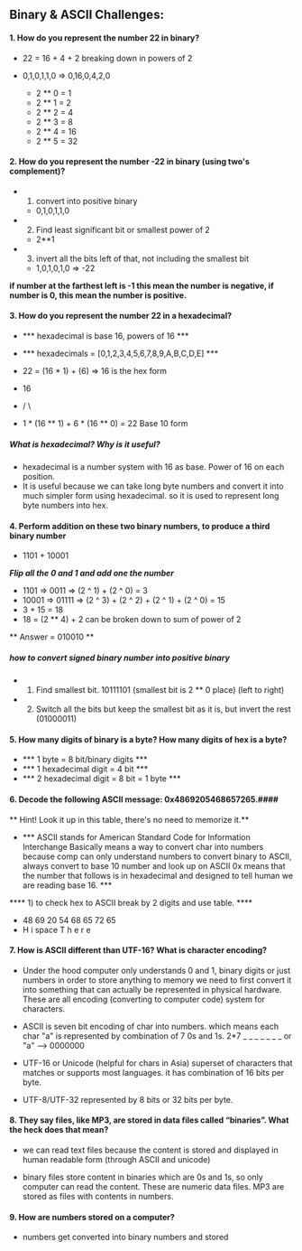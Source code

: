 ##  Binary & ASCII Challenges:

#### 1. How do you represent the number 22 in binary?

  - 22 = 16 + 4 + 2 breaking down in powers of 2

   - 0,1,0,1,1,0  =>  0,16,0,4,2,0

     - 2 ** 0 = 1
     - 2 ** 1 = 2
     - 2 ** 2 = 4
     - 2 ** 3 = 8
     - 2 ** 4 = 16
     - 2 ** 5 = 32

#### 2. How do you represent the number -22 in binary (using two's complement)?

  - 1) convert into positive binary
    - 0,1,0,1,1,0

  - 2) Find least significant bit or smallest power of 2
    - 2**1

  - 3) invert all the bits left of that, not including the smallest bit
    - 1,0,1,0,1,0 => -22

**if number at the farthest left is -1 this mean the number is negative, if number is 0, this mean the number is positive.**

#### 3. How do you represent the number 22 in a hexadecimal?

- ***  hexadecimal is base 16, powers of 16 ***
- *** hexadecimals = [0,1,2,3,4,5,6,7,8,9,A,B,C,D,E] ***

- 22 =  (16 * 1) + (6) => 16 is the hex form


-    16
-   /  \
-  1 * (16 ** 1)   +  6 * (16 ** 0) = 22 Base 10 form

##### What is hexadecimal? Why is it useful?
- hexadecimal is a number system with 16 as base. Power of 16 on   each position.
- It is useful because we can take long byte numbers and convert  it into much
simpler form using hexadecimal. so it is used to represent long byte numbers into hex.


#### 4. Perform addition on these two binary numbers, to produce a third binary number

- 1101 + 10001

***Flip all the 0 and 1 and add one the number***
- 1101 => 0011 =>  (2 ^ 1) + (2 ^ 0) = 3
- 10001 =>  01111 => (2 ^ 3) + (2 ^ 2) + (2 ^ 1) + (2 ^ 0) = 15
- 3 + 15 = 18
- 18 = (2 ** 4) + 2  can be broken down to sum of power of 2

** Answer = 010010 **

##### how to convert signed binary number into positive binary #####
- 1. Find smallest bit. 10111101  (smallest bit is 2 ** 0 place) (left to right)
- 2. Switch all the bits but keep the smallest bit as it is,
but invert the rest (01000011)


#### 5. How many digits of binary is a byte? How many digits of hex is a byte? ####

- *** 1 byte = 8 bit/binary digits ***
- *** 1 hexadecimal digit = 4 bit ***
- *** 2 hexadecimal digit = 8 bit = 1 byte ***


#### 6. Decode the following ASCII message: 0x4869205468657265.####
** Hint! Look it up in this table, there's no need to memorize it.**  
- *** ASCII stands for American Standard Code for Information Interchange
Basically means a way to convert char into numbers because comp can only understand numbers
to convert binary to ASCII, always convert to base 10 number and look up on ASCII
0x means that the number that follows is in hexadecimal and designed to tell human we are reading base 16. ***

 **** 1) to check hex to ASCII break by 2 digits and use table. ****


- 48  69    20      54   68   65   72    65
-  H   i   space   T    h     e    r     e

#### 7.  How is ASCII different than UTF-16? What is character encoding? ####
- Under the hood computer only understands 0 and 1, binary digits or just numbers
in order to store anything to memory we need to first convert it into something that
can actually be represented in physical hardware.
These are all encoding (converting to computer code) system for characters.

- ASCII is seven bit encoding of char into numbers. which means each char "a" is represented
by combination of 7 0s and 1s. 2*7  _ _ _ _ _ _ _ or "a" --> 0000000

- UTF-16 or Unicode (helpful for chars in Asia)  superset of characters
that matches or supports most languages. it has combination of 16 bits per byte.

- UTF-8/UTF-32 represented by 8 bits or 32 bits per byte.

#### 8. They say files, like MP3, are stored in data files called “binaries”. What the heck does that mean? ####
- we can read text files because the content is stored and displayed
in human readable form (through ASCII and unicode)

- binary files store content in binaries which are 0s and 1s, so only computer can read the content.
These are numeric data files. MP3 are stored as files with contents in numbers.

#### 9. How are numbers stored on a computer? ####

- numbers get converted into binary numbers and stored
